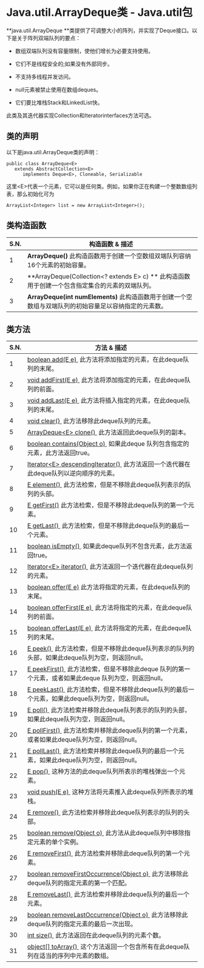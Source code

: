 # Java.util.ArrayDeque类 - Java.util包

**java.util.ArrayDeque **类提供了可调整大小的阵列，并实现了Deque接口。以下是关于阵列双端队列的要点：

*   数组双端队列没有容量限制，使他们增长为必要支持使用。

*   它们不是线程安全的;如果没有外部同步。

*   不支持多线程并发访问。

*   null元素被禁止使用在数组deques。

*   它们要比堆栈Stack和LinkedList快。

此类及其迭代器实现Collection和Iteratorinterfaces方法可选。

## 类的声明

以下是java.util.ArrayDeque类的声明：

```
public class ArrayDeque<E>
   extends AbstractCollection<E>
      implements Deque<E>, Cloneable, Serializable
```

这里&lt;E&gt;代表一个元素，它可以是任何类。例如，如果你正在构建一个整数数组列表，那么初始化可为

```
ArrayList<Integer> list = new ArrayList<Integer>();  
```

## 类构造函数

| S.N. | 构造函数 & 描述 |
| --- | --- |
| 1 | **ArrayDeque()** 此构造函数用于创建一个空数组双端队列容纳16个元素的初始容量。 |
| 2 | **ArrayDeque(Collection&lt;? extends E&gt; c) ** 此构造函数用于创建一个包含指定集合的元素的双端队列。 |
| 3 | **ArrayDeque(int numElements)** 此构造函数用于创建一个空数组与双端队列的初始容量足以容纳指定的元素数。 |

## 类方法

| S.N. | 方法 & 描述 |
| --- | --- |
| 1 | [boolean add(E e) ](http://www.yiibai.com/java/util/arraydeque_add.html) 此方法将添加指定的元素，在此deque队列的末尾。 |
| 2 | [void addFirst(E e) ](http://www.yiibai.com/java/util/arraydeque_addfirst.html) 此方法将添加指定的元素，在此deque队列的前面。 |
| 3 | [void addLast(E e) ](http://www.yiibai.com/java/util/arraydeque_addlast.html) 此方法将插入指定的元素，在此deque队列的末尾。 |
| 4 | [void clear() ](http://www.yiibai.com/java/util/arraydeque_clear.html) 此方法移除此deque队列的元素。 |
| 5 | [ArrayDeque&lt;E&gt; clone() ](http://www.yiibai.com/java/util/arraydeque_clone.html) 此方法返回此deque队列的副本。 |
| 6 | [boolean contains(Object o) ](http://www.yiibai.com/java/util/arraydeque_contains.html) 如果此deque 队列包含指定的元素，此方法返回true。 |
| 7 | [Iterator&lt;E&gt; descendingIterator() ](http://www.yiibai.com/java/util/arraydeque_descendingiterator.html) 此方法返回一个迭代器在此deque队列以逆向顺序的元素。 |
| 8 | [E element() ](http://www.yiibai.com/java/util/arraydeque_element.html) 此方法检索，但是不移除此deque队列表示的队列的头部。 |
| 9 | [E getFirst()](http://www.yiibai.com/java/util/arraydeque_getfirst.html) 此方法检索，但是不移除此deque队列的第一个元素。 |
| 10 | [E getLast() ](http://www.yiibai.com/java/util/arraydeque_getlast.html) 此方法检索，但是不移除此deque队列的最后一个元素。 |
| 11 | [boolean isEmpty() ](http://www.yiibai.com/java/util/arraydeque_isempty.html) 如果此deque队列不包含元素，此方法返回true。 |
| 12 | [Iterator&lt;E&gt; iterator() ](http://www.yiibai.com/java/util/arraydeque_iterator.html) 此方法返回一个迭代器在此deque队列的元素。 |
| 13 | [boolean offer(E e)](http://www.yiibai.com/java/util/arraydeque_offer.html) 此方法将指定的元素，在此deque队列的末尾。 |
| 14 | [boolean offerFirst(E e) ](http://www.yiibai.com/java/util/arraydeque_offerfirst.html) 此方法将指定的元素，在此deque队列的前面。 |
| 15 | [boolean offerLast(E e) ](http://www.yiibai.com/java/util/arraydeque_offerlast.html) 此方法将指定的元素，在此deque队列的末尾。 |
| 16 | [E peek() ](http://www.yiibai.com/java/util/arraydeque_peek.html) 此方法检索，但是不移除此deque队列表示的队列的头部，如果此deque队列为空，则返回null。 |
| 17 | [E peekFirst() ](http://www.yiibai.com/java/util/arraydeque_peekfirst.html) 此方法检索，但是不移除此deque 队列的第一个元素，或者如果此deque 队列为空，则返回null。 |
| 18 | [E peekLast() ](http://www.yiibai.com/java/util/arraydeque_peeklast.html) 此方法检索，但是不移除此deque队列的最后一个元素，如果此deque队列为空，则返回null。 |
| 19 | [E poll() ](http://www.yiibai.com/java/util/arraydeque_poll.html) 此方法检索并移除此deque队列表示的队列的头部，如果此deque队列为空，则返回null。 |
| 20 | [E pollFirst() ](http://www.yiibai.com/java/util/arraydeque_pollfirst.html) 此方法检索并移除此deque队列的第一个元素，或者如果此deque队列为空，则返回null。 |
| 21 | [E pollLast() ](http://www.yiibai.com/java/util/arraydeque_polllast.html) 此方法检索并移除此deque队列的最后一个元素，如果此deque队列为空，则返回null。 |
| 22 | [E pop() ](http://www.yiibai.com/java/util/arraydeque_pop.html) 这种方法的此deque队列所表示的堆栈弹出一个元素。 |
| 23 | [void push(E e) ](http://www.yiibai.com/java/util/arraydeque_push.html) 这种方法将元素推入此deque队列所表示的堆栈。 |
| 24 | [E remove() ](http://www.yiibai.com/java/util/arraydeque_remove.html) 此方法检索并移除此deque队列表示的队列的头部。 |
| 25 | [boolean remove(Object o) ](http://www.yiibai.com/java/util/arraydeque_remove_object.html) 此方法从此deque队列中移除指定元素的单个实例。 |
| 26 | [E removeFirst() ](http://www.yiibai.com/java/util/arraydeque_removefirst.html) 此方法检索并移除此deque队列的第一个元素。 |
| 27 | [boolean removeFirstOccurrence(Object o) ](http://www.yiibai.com/java/util/arraydeque_removefirstoccurrence.html) 此方法移除此deque队列的指定元素的第一个匹配。 |
| 28 | [E removeLast() ](http://www.yiibai.com/java/util/arraydeque_removelast.html) 此方法检索并移除此deque队列的最后一个元素。 |
| 29 | [boolean removeLastOccurrence(Object o) ](http://www.yiibai.com/java/util/arraydeque_removelastoccurrence_object.html) 此方法移除此deque队列的指定元素的最后一次出现。 |
| 30 | [int size() ](http://www.yiibai.com/java/util/arraydeque_size.html) 此方法返回在此deque队列的元素个数。 |
| 31 | [object[] toArray() ](http://www.yiibai.com/java/util/arraydeque_toarray.html) 这个方法返回一个包含所有在此deque队列在适当的序列中元素的数组。 |

